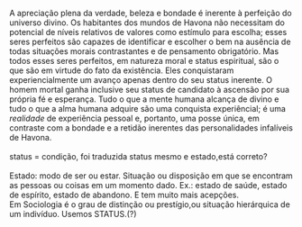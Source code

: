 ﻿A apreciação plena da verdade, beleza e bondade é inerente à perfeição do universo divino. Os habitantes dos mundos de Havona não necessitam do potencial de níveis relativos de valores como estímulo para escolha; esses seres perfeitos são capazes de identificar e escolher o bem na ausência de todas situações morais contrastantes e de pensamento obrigatório. Mas todos esses seres perfeitos, em natureza moral e status espiritual, são o que são em virtude do fato da existência. Eles conquistaram experiencialmente um avanço apenas dentro do seu status inerente. O homem mortal ganha inclusive seu status de candidato à ascensão por sua própria fé e esperança. Tudo o que a mente humana alcança de divino e tudo o que a alma humana adquire são uma conquista experiêncial; é uma <I> realidade</I> de experiência pessoal e, portanto, uma posse única, em contraste com a bondade e a retidão inerentes das personalidades infalíveis de Havona.<BR><BR>status = condição, foi traduzida status mesmo e estado,está correto?<BR><BR>Estado: modo de ser ou estar. Situação ou disposição em que se encontram as pessoas ou coisas em um momento dado. Ex.: estado de saúde, estado de espírito, estado de abandono. E tem muito mais acepções.<BR>Em Sociologia é o grau de distinção ou prestígio,ou situação hierárquica de um indivíduo.   Usemos STATUS.(?)